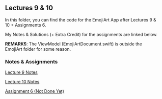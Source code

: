 ## Lectures 9 & 10

In this folder, you can find the code for the EmojiArt App after Lectures 9 & 10 + Assignments 6. 

My Notes & Solutions (+ Extra Credit) for the assignments are linked below.

**REMARKS**: The ViewModel (EmojiArtDocument.swift) is outside the EmojiArt folder for some reason.

### Notes & Assignments

[Lecture 9 Notes](https://github.com/sk-ruban/CS193p/blob/master/Lecture%20Notes/07%20-%20Multithreading%20EmojiArt.md)

[Lecture 10 Notes](https://github.com/sk-ruban/CS193p/blob/master/Lecture%20Notes/08%20-%20Gestures%20JSON.md)

[Assignment 6 (Not Done Yet)](https://github.com/sk-ruban/CS193p/blob/master/Assignments/Assignment%204/README.md)

